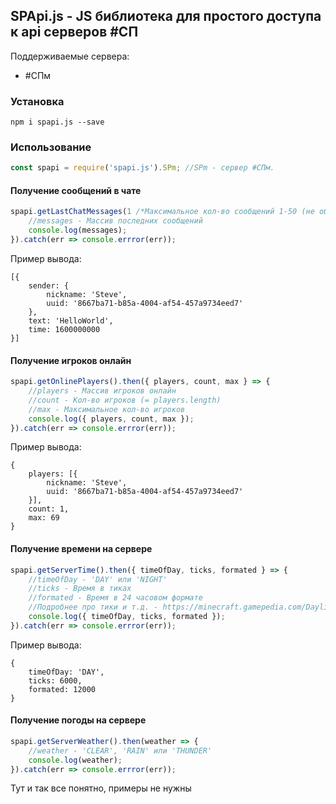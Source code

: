 ## SPApi.js - JS библиотека для простого доступа к api серверов #СП
Поддерживаемые сервера:
- #СПм

### Установка
```
npm i spapi.js --save
```
### Использование
```javascript
const spapi = require('spapi.js').SPm; //SPm - сервер #СПм.
```
#### Получение сообщений в чате
```javascript
spapi.getLastChatMessages(1 /*Максимальное кол-во сообщений 1-50 (не обязательно)*/).then(messages => {
	//messages - Массив последних сообщений
	console.log(messages);
}).catch(err => console.errror(err));
```
Пример вывода:
```
[{
	sender: {
		nickname: 'Steve',
		uuid: '8667ba71-b85a-4004-af54-457a9734eed7'
	},
	text: 'HelloWorld',
	time: 1600000000
}]
```

#### Получение игроков онлайн
```javascript
spapi.getOnlinePlayers().then({ players, count, max } => {
	//players - Массив игроков онлайн
	//count - Кол-во игроков (= players.length)
	//max - Максимальное кол-во игроков
	console.log({ players, count, max });
}).catch(err => console.errror(err));
```
Пример вывода:
```
{
	players: [{
		nickname: 'Steve',
		uuid: '8667ba71-b85a-4004-af54-457a9734eed7'
	}],
	count: 1,
	max: 69
}
```

#### Получение времени на сервере
```javascript
spapi.getServerTime().then({ timeOfDay, ticks, formated } => {
	//timeOfDay - 'DAY' или 'NIGHT'
	//ticks - Время в тиках
	//formated - Время в 24 часовом формате
	//Подробнее про тики и т.д. - https://minecraft.gamepedia.com/Daylight_cycle#24-hour_Minecraft_day
	console.log({ timeOfDay, ticks, formated });
}).catch(err => console.errror(err));
```
Пример вывода:
```
{
	timeOfDay: 'DAY',
	ticks: 6000,
	formated: 12000
}
```

#### Получение погоды на сервере
```javascript
spapi.getServerWeather().then(weather => {
	//weather - 'CLEAR', 'RAIN' или 'THUNDER'
	console.log(weather);
}).catch(err => console.errror(err));
```
Тут и так все понятно, примеры не нужны